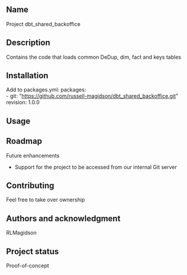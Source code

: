 ## Name
Project dbt_shared_backoffice

## Description
Contains the code that loads common DeDup, dim, fact and keys tables

## Installation
Add to packages.yml:
packages:  
  \- git: "https://github.com/russell-magidson/dbt_shared_backoffice.git"  
    revision: 1.0.0

## Usage

## Roadmap
Future enhancements
 - Support for the project to be accessed from our internal Git server

## Contributing
Feel free to take over ownership

## Authors and acknowledgment
RLMagidson

## Project status
Proof-of-concept
